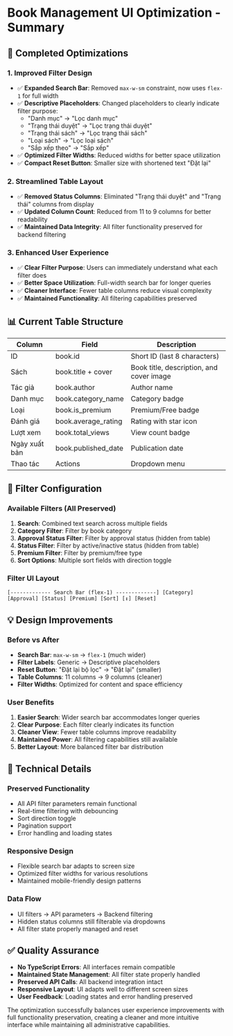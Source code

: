 # Book Management UI Optimization - Summary

## 🎯 Completed Optimizations

### 1. **Improved Filter Design**
- ✅ **Expanded Search Bar**: Removed `max-w-sm` constraint, now uses `flex-1` for full width
- ✅ **Descriptive Placeholders**: Changed placeholders to clearly indicate filter purpose:
  - "Danh mục" → "Lọc danh mục"
  - "Trạng thái duyệt" → "Lọc trạng thái duyệt"  
  - "Trạng thái sách" → "Lọc trạng thái sách"
  - "Loại sách" → "Lọc loại sách"
  - "Sắp xếp theo" → "Sắp xếp"
- ✅ **Optimized Filter Widths**: Reduced widths for better space utilization
- ✅ **Compact Reset Button**: Smaller size with shortened text "Đặt lại"

### 2. **Streamlined Table Layout**
- ✅ **Removed Status Columns**: Eliminated "Trạng thái duyệt" and "Trạng thái" columns from display
- ✅ **Updated Column Count**: Reduced from 11 to 9 columns for better readability
- ✅ **Maintained Data Integrity**: All filter functionality preserved for backend filtering

### 3. **Enhanced User Experience**
- ✅ **Clear Filter Purpose**: Users can immediately understand what each filter does
- ✅ **Better Space Utilization**: Full-width search bar for longer queries
- ✅ **Cleaner Interface**: Fewer table columns reduce visual complexity
- ✅ **Maintained Functionality**: All filtering capabilities preserved

## 📊 Current Table Structure

| Column | Field | Description |
|--------|-------|-------------|
| ID | book.id | Short ID (last 8 characters) |
| Sách | book.title + cover | Book title, description, and cover image |
| Tác giả | book.author | Author name |
| Danh mục | book.category_name | Category badge |
| Loại | book.is_premium | Premium/Free badge |
| Đánh giá | book.average_rating | Rating with star icon |
| Lượt xem | book.total_views | View count badge |
| Ngày xuất bản | book.published_date | Publication date |
| Thao tác | Actions | Dropdown menu |

## 🔧 Filter Configuration

### Available Filters (All Preserved)
1. **Search**: Combined text search across multiple fields
2. **Category Filter**: Filter by book category
3. **Approval Status Filter**: Filter by approval status (hidden from table)
4. **Status Filter**: Filter by active/inactive status (hidden from table)
5. **Premium Filter**: Filter by premium/free type
6. **Sort Options**: Multiple sort fields with direction toggle

### Filter UI Layout
```
[------------- Search Bar (flex-1) -------------] [Category] [Approval] [Status] [Premium] [Sort] [↕] [Reset]
```

## 💡 Design Improvements

### Before vs After
- **Search Bar**: `max-w-sm` → `flex-1` (much wider)
- **Filter Labels**: Generic → Descriptive placeholders
- **Reset Button**: "Đặt lại bộ lọc" → "Đặt lại" (smaller)
- **Table Columns**: 11 columns → 9 columns (cleaner)
- **Filter Widths**: Optimized for content and space efficiency

### User Benefits
1. **Easier Search**: Wider search bar accommodates longer queries
2. **Clear Purpose**: Each filter clearly indicates its function
3. **Cleaner View**: Fewer table columns improve readability
4. **Maintained Power**: All filtering capabilities still available
5. **Better Layout**: More balanced filter bar distribution

## 🚀 Technical Details

### Preserved Functionality
- All API filter parameters remain functional
- Real-time filtering with debouncing
- Sort direction toggle
- Pagination support
- Error handling and loading states

### Responsive Design
- Flexible search bar adapts to screen size
- Optimized filter widths for various resolutions
- Maintained mobile-friendly design patterns

### Data Flow
- UI filters → API parameters → Backend filtering
- Hidden status columns still filterable via dropdowns
- All filter state properly managed and reset

## ✅ Quality Assurance

- **No TypeScript Errors**: All interfaces remain compatible
- **Maintained State Management**: All filter state properly handled
- **Preserved API Calls**: All backend integration intact
- **Responsive Layout**: UI adapts well to different screen sizes
- **User Feedback**: Loading states and error handling preserved

The optimization successfully balances user experience improvements with full functionality preservation, creating a cleaner and more intuitive interface while maintaining all administrative capabilities.
